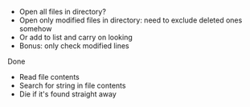 * Open all files in directory?
* Open only modified files in directory: need to exclude deleted ones somehow
* Or add to list and carry on looking
* Bonus: only check modified lines


Done
* Read file contents
* Search for string in file contents
* Die if it's found straight away
